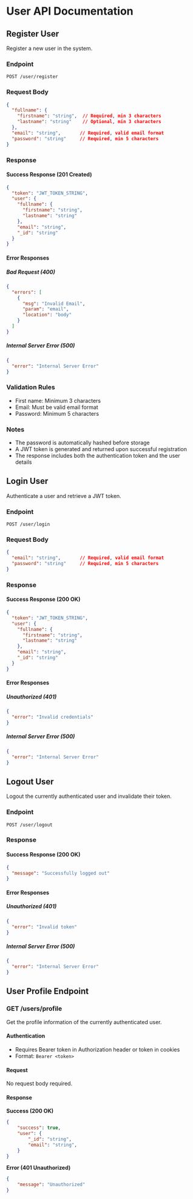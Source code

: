 # User API Documentation

## Register User
Register a new user in the system.

### Endpoint
```
POST /user/register
```

### Request Body
```json
{
  "fullname": {
    "firstname": "string",  // Required, min 3 characters
    "lastname": "string"    // Optional, min 3 characters
  },
  "email": "string",       // Required, valid email format
  "password": "string"     // Required, min 5 characters
}
```

### Response

#### Success Response (201 Created)
```json
{
  "token": "JWT_TOKEN_STRING",
  "user": {
    "fullname": {
      "firstname": "string",
      "lastname": "string"
    },
    "email": "string",
    "_id": "string"
  }
}
```

#### Error Responses

##### Bad Request (400)
```json
{
  "errors": [
    {
      "msg": "Invalid Email",
      "param": "email",
      "location": "body"
    }
  ]
}
```

##### Internal Server Error (500)
```json
{
  "error": "Internal Server Error"
}
```

### Validation Rules
- First name: Minimum 3 characters
- Email: Must be valid email format
- Password: Minimum 5 characters

### Notes
- The password is automatically hashed before storage
- A JWT token is generated and returned upon successful registration
- The response includes both the authentication token and the user details

## Login User
Authenticate a user and retrieve a JWT token.

### Endpoint
```
POST /user/login
```

### Request Body
```json
{
  "email": "string",       // Required, valid email format
  "password": "string"     // Required, min 5 characters
}
```

### Response

#### Success Response (200 OK)
```json
{
  "token": "JWT_TOKEN_STRING",
  "user": {
    "fullname": {
      "firstname": "string",
      "lastname": "string"
    },
    "email": "string",
    "_id": "string"
  }
}
```

#### Error Responses

##### Unauthorized (401)
```json
{
  "error": "Invalid credentials"
}
```

##### Internal Server Error (500)
```json
{
  "error": "Internal Server Error"
}
```

## Logout User
Logout the currently authenticated user and invalidate their token.

### Endpoint
```
POST /user/logout
```

### Response

#### Success Response (200 OK)
```json
{
  "message": "Successfully logged out"
}
```

#### Error Responses

##### Unauthorized (401)
```json
{
  "error": "Invalid token"
}
```

##### Internal Server Error (500)
```json
{
  "error": "Internal Server Error"
}
```

## User Profile Endpoint

### GET /users/profile

Get the profile information of the currently authenticated user.

#### Authentication
- Requires Bearer token in Authorization header or token in cookies
- Format: `Bearer <token>`

#### Request
No request body required.

#### Response

**Success (200 OK)**
```json
{
    "success": true,
    "user": {
        "_id": "string",
        "email": "string", 
    }
}
```

**Error (401 Unauthorized)**
```json
{
    "message": "Unauthorized"
}
```
